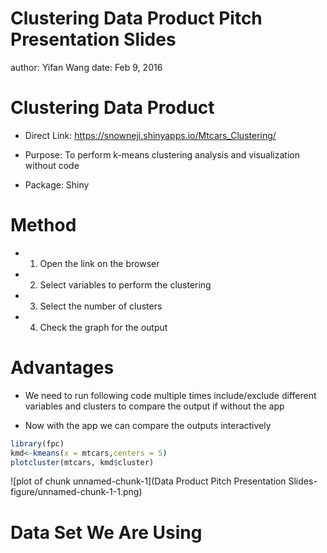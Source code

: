 Clustering Data Product Pitch Presentation Slides
========================================================
author: Yifan Wang
date: Feb 9, 2016

Clustering Data Product
========================================================


- Direct Link: https://snowneji.shinyapps.io/Mtcars_Clustering/

- Purpose: To perform k-means clustering analysis and visualization without code

- Package: Shiny

Method
========================================================

- 1. Open the link on the browser
- 2. Select variables to perform the clustering
- 3. Select the number of clusters
- 4. Check the graph for the output


Advantages
========================================================

- We need to run following code multiple times include/exclude different variables and clusters to compare the output if without the app

- Now with the app we can compare the outputs interactively


```r
library(fpc)
kmd<-kmeans(x = mtcars,centers = 5)
plotcluster(mtcars, kmd$cluster)
```

![plot of chunk unnamed-chunk-1](Data Product Pitch Presentation Slides-figure/unnamed-chunk-1-1.png) 

Data Set We Are Using
========================================================



